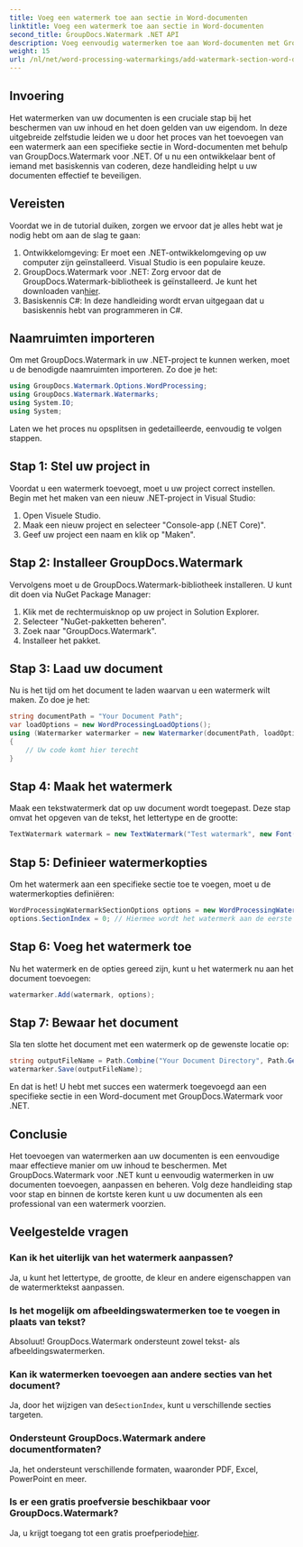 ```yaml
---
title: Voeg een watermerk toe aan sectie in Word-documenten
linktitle: Voeg een watermerk toe aan sectie in Word-documenten
second_title: GroupDocs.Watermark .NET API
description: Voeg eenvoudig watermerken toe aan Word-documenten met GroupDocs.Watermark voor .NET. Bescherm uw inhoud met deze eenvoudige handleiding.
weight: 15
url: /nl/net/word-processing-watermarkings/add-watermark-section-word-docs/
---
```

## Invoering
Het watermerken van uw documenten is een cruciale stap bij het beschermen van uw inhoud en het doen gelden van uw eigendom. In deze uitgebreide zelfstudie leiden we u door het proces van het toevoegen van een watermerk aan een specifieke sectie in Word-documenten met behulp van GroupDocs.Watermark voor .NET. Of u nu een ontwikkelaar bent of iemand met basiskennis van coderen, deze handleiding helpt u uw documenten effectief te beveiligen.
## Vereisten
Voordat we in de tutorial duiken, zorgen we ervoor dat je alles hebt wat je nodig hebt om aan de slag te gaan:
1. Ontwikkelomgeving: Er moet een .NET-ontwikkelomgeving op uw computer zijn geïnstalleerd. Visual Studio is een populaire keuze.
2.  GroupDocs.Watermark voor .NET: Zorg ervoor dat de GroupDocs.Watermark-bibliotheek is geïnstalleerd. Je kunt het downloaden van[hier](https://releases.groupdocs.com/Watermark/net/).
3. Basiskennis C#: In deze handleiding wordt ervan uitgegaan dat u basiskennis hebt van programmeren in C#.
## Naamruimten importeren
Om met GroupDocs.Watermark in uw .NET-project te kunnen werken, moet u de benodigde naamruimten importeren. Zo doe je het:
```csharp
using GroupDocs.Watermark.Options.WordProcessing;
using GroupDocs.Watermark.Watermarks;
using System.IO;
using System;
```
Laten we het proces nu opsplitsen in gedetailleerde, eenvoudig te volgen stappen.
## Stap 1: Stel uw project in
Voordat u een watermerk toevoegt, moet u uw project correct instellen. Begin met het maken van een nieuw .NET-project in Visual Studio:
1. Open Visuele Studio.
2. Maak een nieuw project en selecteer "Console-app (.NET Core)".
3. Geef uw project een naam en klik op "Maken".
## Stap 2: Installeer GroupDocs.Watermark
Vervolgens moet u de GroupDocs.Watermark-bibliotheek installeren. U kunt dit doen via NuGet Package Manager:
1. Klik met de rechtermuisknop op uw project in Solution Explorer.
2. Selecteer "NuGet-pakketten beheren".
3. Zoek naar "GroupDocs.Watermark".
4. Installeer het pakket.
## Stap 3: Laad uw document
Nu is het tijd om het document te laden waarvan u een watermerk wilt maken. Zo doe je het:
```csharp
string documentPath = "Your Document Path";
var loadOptions = new WordProcessingLoadOptions();
using (Watermarker watermarker = new Watermarker(documentPath, loadOptions))
{
    // Uw code komt hier terecht
}
```
## Stap 4: Maak het watermerk
Maak een tekstwatermerk dat op uw document wordt toegepast. Deze stap omvat het opgeven van de tekst, het lettertype en de grootte:
```csharp
TextWatermark watermark = new TextWatermark("Test watermark", new Font("Arial", 19));
```
## Stap 5: Definieer watermerkopties
Om het watermerk aan een specifieke sectie toe te voegen, moet u de watermerkopties definiëren:
```csharp
WordProcessingWatermarkSectionOptions options = new WordProcessingWatermarkSectionOptions();
options.SectionIndex = 0; // Hiermee wordt het watermerk aan de eerste sectie toegevoegd
```
## Stap 6: Voeg het watermerk toe
Nu het watermerk en de opties gereed zijn, kunt u het watermerk nu aan het document toevoegen:
```csharp
watermarker.Add(watermark, options);
```
## Stap 7: Bewaar het document
Sla ten slotte het document met een watermerk op de gewenste locatie op:
```csharp
string outputFileName = Path.Combine("Your Document Directory", Path.GetFileName(documentPath));
watermarker.Save(outputFileName);
```
En dat is het! U hebt met succes een watermerk toegevoegd aan een specifieke sectie in een Word-document met GroupDocs.Watermark voor .NET.
## Conclusie
Het toevoegen van watermerken aan uw documenten is een eenvoudige maar effectieve manier om uw inhoud te beschermen. Met GroupDocs.Watermark voor .NET kunt u eenvoudig watermerken in uw documenten toevoegen, aanpassen en beheren. Volg deze handleiding stap voor stap en binnen de kortste keren kunt u uw documenten als een professional van een watermerk voorzien.
## Veelgestelde vragen
### Kan ik het uiterlijk van het watermerk aanpassen?
Ja, u kunt het lettertype, de grootte, de kleur en andere eigenschappen van de watermerktekst aanpassen.
### Is het mogelijk om afbeeldingswatermerken toe te voegen in plaats van tekst?
Absoluut! GroupDocs.Watermark ondersteunt zowel tekst- als afbeeldingswatermerken.
### Kan ik watermerken toevoegen aan andere secties van het document?
 Ja, door het wijzigen van de`SectionIndex`, kunt u verschillende secties targeten.
### Ondersteunt GroupDocs.Watermark andere documentformaten?
Ja, het ondersteunt verschillende formaten, waaronder PDF, Excel, PowerPoint en meer.
### Is er een gratis proefversie beschikbaar voor GroupDocs.Watermark?
 Ja, u krijgt toegang tot een gratis proefperiode[hier](https://releases.groupdocs.com/).